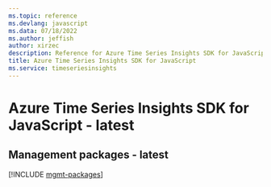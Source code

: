 ```yaml
---
ms.topic: reference
ms.devlang: javascript
ms.data: 07/18/2022
ms.author: jeffish
author: xirzec
description: Reference for Azure Time Series Insights SDK for JavaScript
title: Azure Time Series Insights SDK for JavaScript
ms.service: timeseriesinsights
---
```

# Azure Time Series Insights SDK for JavaScript - latest

## Management packages - latest
[!INCLUDE [mgmt-packages](time-series-insights-mgmt-index.md)]
